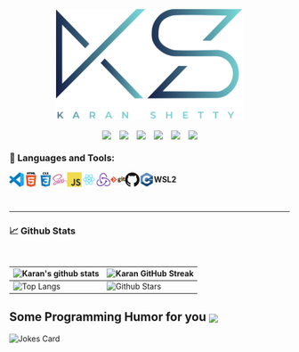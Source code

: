 <div style="width: 100%; display:flex; justify-content:center;">
    <img src="./assets/logo.svg" alt="karan-vector" height="200px" text-align="center" />
</div>

<div style="display: flex; justify-content: center; align-items: center; margin: 1rem 0;">
    <div style="display:flex; align-items:center; gap:15px;">
        <a href="https://linkedin.com/in/shettykaran21" target="_blank" rel="noopener noreferrer">
            <img align="center" src="https://img.shields.io/badge/LinkedIn-0077B5?style=for-the-badge&logo=linkedin&logoColor=white
            "/>
        </a>
        <a href="https://leetcode.com/u/shettykaran21/" target="_blank" rel="noopener noreferrer">
            <img align="center" src="https://img.shields.io/badge/-LeetCode-FFA116?style=for-the-badge&logo=LeetCode&logoColor=black
            "/>
        </a>
        <a href="https://www.reddit.com/user/shettykaran21/" target="_blank" rel="noopener noreferrer">
            <img align="center" src="https://img.shields.io/badge/Reddit-FF4500?style=for-the-badge&logo=reddit&logoColor=white
            "/>
        </a>
        <a href="https://x.com/shettykaran21" target="_blank" rel="noopener noreferrer">
            <img align="center" src="https://img.shields.io/badge/X-000000?style=for-the-badge&logo=x&logoColor=white
            "/>
        </a>
        <a href="https://www.github.com/shettykaran21" target="_blank" rel="noopener noreferrer">
            <img align="center" src="https://img.shields.io/badge/GitHub-100000?style=for-the-badge&logo=github&logoColor=white
            "/>
        </a>
        <a href="https://www.instagram.com/karan_shetty_2110/" target="_blank" rel="noopener noreferrer">
            <img align="center" src="https://img.shields.io/badge/Instagram-E4405F?style=for-the-badge&logo=instagram&logoColor=white"/>
        </a>
    </div>
</div>

### 🔧 Languages and Tools:

<img align="left" alt="Visual Studio Code" width="26px" src="https://raw.githubusercontent.com/github/explore/80688e429a7d4ef2fca1e82350fe8e3517d3494d/topics/visual-studio-code/visual-studio-code.png" />
<img align="left" alt="HTML5" width="26px" src="https://raw.githubusercontent.com/github/explore/80688e429a7d4ef2fca1e82350fe8e3517d3494d/topics/html/html.png" />
<img align="left" alt="Css" width="26px" src="https://raw.githubusercontent.com/github/explore/80688e429a7d4ef2fca1e82350fe8e3517d3494d/topics/css/css.png" />
<img align="left" alt="Sass" width="26px" src="https://raw.githubusercontent.com/github/explore/80688e429a7d4ef2fca1e82350fe8e3517d3494d/topics/sass/sass.png" />
<img align="left" alt="JavaScript" width="26px" src="https://raw.githubusercontent.com/github/explore/80688e429a7d4ef2fca1e82350fe8e3517d3494d/topics/javascript/javascript.png" />
<img align="left" alt="React" width="26px" src="https://raw.githubusercontent.com/github/explore/80688e429a7d4ef2fca1e82350fe8e3517d3494d/topics/react/react.png" />
<img align="left" alt="React" width="26px" src="https://raw.githubusercontent.com/github/explore/80688e429a7d4ef2fca1e82350fe8e3517d3494d/topics/redux/redux.png" />
<img align="left" alt="Git" width="26px" src="https://raw.githubusercontent.com/github/explore/80688e429a7d4ef2fca1e82350fe8e3517d3494d/topics/git/git.png" />
<img align="left" alt="GitHub" width="26px" src="https://raw.githubusercontent.com/github/explore/78df643247d429f6cc873026c0622819ad797942/topics/github/github.png" />
<img align="left" alt="GitHub" width="26px" src="https://raw.githubusercontent.com/github/explore/78df643247d429f6cc873026c0622819ad797942/topics/cpp/cpp.png" />
<!-- <img align="left" alt="Windows Terminal" width="26px" src="https://upload.wikimedia.org/wikipedia/commons/0/01/Windows_Terminal_Logo_256x256.png" /> -->
<h4>WSL2</h4>

<br />

---

### 📈 Github Stats

<!-- <img align="left" alt="shettykaran21's Github Stats" src="https://github-readme-stats.shettykaran21.vercel.app/api?username=shettykaran21&show_icons=true&hide_border=true&title_color=79b8ff&bg_color=24292e&text_color=79b8ff&hide=stars,issues"/> -->

<br />

| ![Karan's github stats](https://github-readme-stats.vercel.app/api?username=shettykaran21&show_icons=true&theme=radical)              | ![Karan GitHub Streak](https://github-readme-streak-stats.herokuapp.com/?user=shettykaran21&theme=radical)                                                                                                             |
| ------------------------------------------------------------------------------------------------------------------------------------- | ---------------------------------------------------------------------------------------------------------------------------------------------------------------------------------------------------------------------- |
| ![Top Langs](https://github-readme-stats.vercel.app/api/top-langs/?username=shettykaran21&langs_count=8&theme=radical&layout=compact) | ![Github Stars](https://github-readme-stats.vercel.app/api?username=shettykaran21&show_icons=true&locale=en&count_private=true&hide_rank=true&custom_title=My%20GitHub%20Stats&disable_animations=false&theme=radical) |

<h2> Some Programming Humor for you <img align ='center' src='https://media2.giphy.com/media/UQDSBzfyiBKvgFcSTw/giphy.gif?cid=ecf05e47p3cd513axbek3f56ti3jzizq8hincw20jauyyfyw&rid=giphy.gif' width = '32px'></h2>

![Jokes Card](https://readme-jokes.vercel.app/api?theme=radical)

[linkedin]: https://linkedin.com/in/shettykaran21
[twitter]: https://twitter.com/shettykaran21
